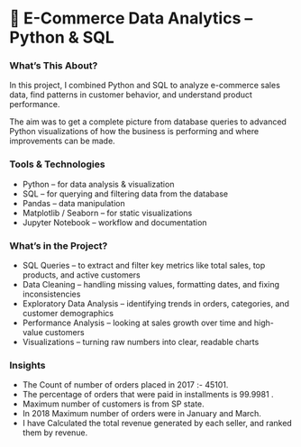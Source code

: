 <h1>🛒 E-Commerce Data Analytics – Python & SQL</h1>


<h3>What’s This About?</h3>
<p>In this project, I combined Python and SQL to analyze e-commerce sales data, find patterns in customer behavior, and understand product performance.</p>
<p>The aim was to get a complete picture from database queries to advanced Python visualizations of how the business is performing and where improvements can be made.</p>

<h3>Tools & Technologies</h3>
<ul>
  <li>Python – for data analysis & visualization</li>
  <li>SQL – for querying and filtering data from the database</li>
  <li>Pandas – data manipulation</li>
  <li>Matplotlib / Seaborn – for static visualizations</li>
  <li>Jupyter Notebook – workflow and documentation</li>
</ul>

<h3>What’s in the Project?</h3>
<ul>
  <li>SQL Queries – to extract and filter key metrics like total sales, top products, and active customers</li>
  <li>Data Cleaning – handling missing values, formatting dates, and fixing inconsistencies</li>
  <li>Exploratory Data Analysis – identifying trends in orders, categories, and customer demographics</li>
  <li>Performance Analysis – looking at sales growth over time and high-value customers</li>
  <li>Visualizations – turning raw numbers into clear, readable charts</li>
</ul>

<h3>Insights</h3>
<ul>
  <li>The Count of number of orders placed in 2017 :-  45101.</li>
  <li>The percentage of orders that were paid in installments is 99.9981 .</li>
  <li>Maximum number of customers is from SP state.</li>
  <li>In 2018 Maximum number of orders were in January and March. </li>
  <li>I have Calculated the total revenue generated by each seller, and ranked them by revenue.</li>
</ul>



